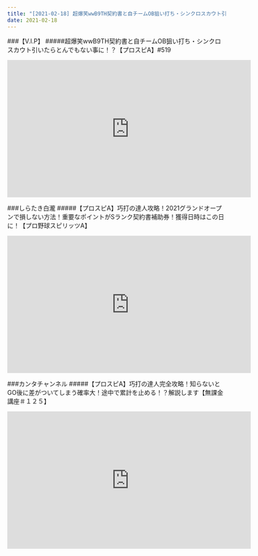 ```yaml
---
title: "[2021-02-18] 超爆笑wwB9TH契約書と自チームOB狙い打ち・シンクロスカウト引いたらとんでもない事に！？【プロスピA】#519 他"
date: 2021-02-18
---
```

###【V.I.P】
#####超爆笑wwB9TH契約書と自チームOB狙い打ち・シンクロスカウト引いたらとんでもない事に！？【プロスピA】#519
<iframe width="560" height="315" src="https://www.youtube.com/embed/kpTUrCBZh_s" frameborder="0" allow="accelerometer; autoplay; clipboard-write; encrypted-media; gyroscope; picture-in-picture" allowfullscreen></iframe>

###しらたき白瀧
#####【プロスピA】巧打の達人攻略！2021グランドオープンで損しない方法！重要なポイントがSランク契約書補助券！獲得日時はこの日に！【プロ野球スピリッツA】
<iframe width="560" height="315" src="https://www.youtube.com/embed/Nwai8nZH9Bo" frameborder="0" allow="accelerometer; autoplay; clipboard-write; encrypted-media; gyroscope; picture-in-picture" allowfullscreen></iframe>

###カンタチャンネル
#####【プロスピA】巧打の達人完全攻略！知らないとGO後に差がついてしまう確率大！途中で累計を止める！？解説します【無課金講座＃１２５】
<iframe width="560" height="315" src="https://www.youtube.com/embed/cTAd5gezJ28" frameborder="0" allow="accelerometer; autoplay; clipboard-write; encrypted-media; gyroscope; picture-in-picture" allowfullscreen></iframe>

